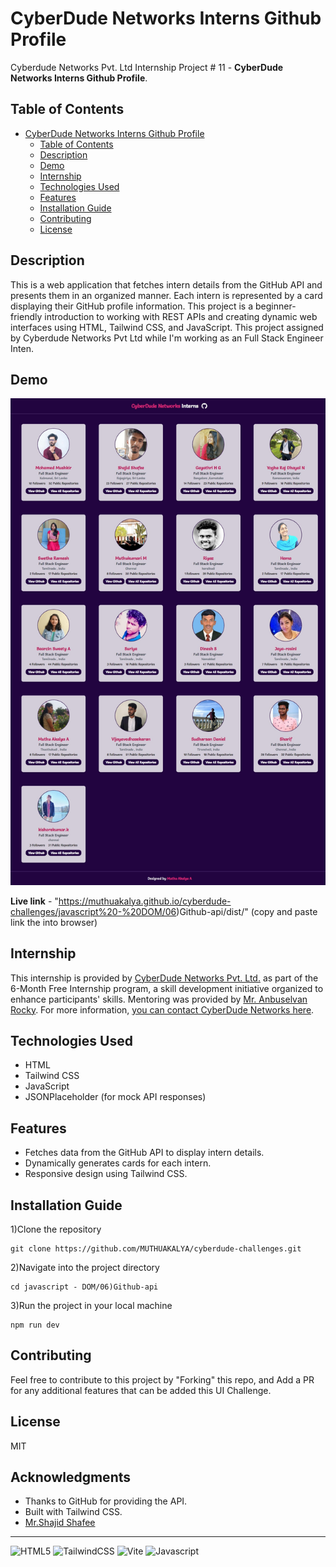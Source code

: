 # CyberDude Networks Interns Github Profile

Cyberdude Networks Pvt. Ltd Internship Project # 11 - **CyberDude Networks Interns Github Profile**.

## Table of Contents
- [CyberDude Networks Interns Github Profile ](#cyberDude-networks-interns-github-profile)
  - [Table of Contents](#table-of-contents)
  - [Description](#description)
  - [Demo](#demo)
  - [Internship](#internship)
  - [Technologies Used](#technologies-used)
  - [Features](#features)
  - [Installation Guide](#installation-guide)
  - [Contributing](#contributing)
  - [License](#license)

## Description

This is a web application that fetches intern details from the GitHub API and presents them in an organized manner. Each intern is represented by a card displaying their GitHub profile information. This project is a beginner-friendly introduction to working with REST APIs and creating dynamic web interfaces using HTML, Tailwind CSS, and JavaScript. This project assigned by Cyberdude Networks Pvt Ltd while I'm working as an Full Stack Engineer Inten.  


## Demo

![Walkthrough demo](./public/images/Cyberdude-networks-interns.jpeg)

**Live link** - "https://muthuakalya.github.io/cyberdude-challenges/javascript%20-%20DOM/06)Github-api/dist/" (copy and paste link the into browser)

## Internship

This internship is provided by [CyberDude Networks Pvt. Ltd.](https://youtube.com/cyberdudenetworks) as part of the 6-Month Free Internship program, a skill development initiative organized to enhance participants' skills. Mentoring was provided by [Mr. Anbuselvan Rocky](https://instagram.com/anbuselvanrocky). For more information, [you can contact CyberDude Networks here](https://cyberdudenetworks.com).

## Technologies Used

- HTML
- Tailwind CSS
- JavaScript
- JSONPlaceholder (for mock API responses)

## Features

- Fetches data from the GitHub API to display intern details.
- Dynamically generates cards for each intern.
- Responsive design using Tailwind CSS.

## Installation Guide

1)Clone the repository
```
git clone https://github.com/MUTHUAKALYA/cyberdude-challenges.git
```

2)Navigate into the project directory
```
cd javascript - DOM/06)Github-api
```

3)Run the project in your local machine
```
npm run dev
```
## Contributing

Feel free to contribute to this project by "Forking" this repo, and Add a PR for any additional features that can be added this UI Challenge. 

## License

MIT

## Acknowledgments

- Thanks to GitHub for providing the API.
- Built with Tailwind CSS.
- [Mr.Shajid Shafee](https://github.com/mshajid)


---


![HTML5](https://img.shields.io/badge/html5-%23E34F26.svg?style=for-the-badge&logo=html5&logoColor=white) ![TailwindCSS](https://img.shields.io/badge/tailwindcss-%2338B2AC.svg?style=for-the-badge&logo=tailwind-css&logoColor=white) ![Vite](https://img.shields.io/badge/vite-%23646CFF.svg?style=for-the-badge&logo=vite&logoColor=white) ![Javascript](https://shields.io/badge/JavaScript-F7DF1E?logo=JavaScript&logoColor=000&style=flat-square)
